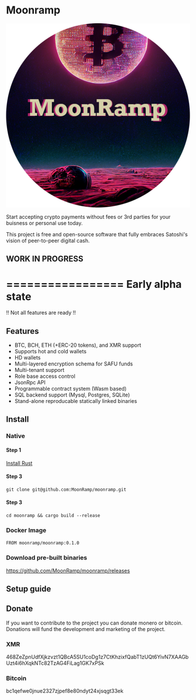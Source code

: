 # Moonramp

![moonramp icon](./moonramp_icon.png)

Start accepting crypto payments without fees or 3rd parties for your buisness or personal use today.

This project is free and open-source software that fully embraces Satoshi's vision of peer-to-peer digital cash.

## WORK IN PROGRESS

=================
Early alpha state
=================

!! Not all features are ready !!

## Features
* BTC, BCH, ETH (+ERC-20 tokens), and XMR support
* Supports hot and cold wallets
* HD wallets
* Multi-layered encryption schema for SAFU funds
* Multi-tenant support
* Role base access control
* JsonRpc API
* Programmable contract system (Wasm based)
* SQL backend support (Mysql, Postgres, SQLite)
* Stand-alone reproducable statically linked binaries

## Install

### Native

#### Step 1

[Install Rust](https://www.rust-lang.org/)

#### Step 3

```
git clone git@github.com:MoonRamp/moonramp.git
```

#### Step 3

```
cd moonramp && cargo build --release
```

### Docker Image

```
FROM moonramp/moonramp:0.1.0
```

### Download pre-built binaries

https://github.com/MoonRamp/moonramp/releases

## Setup guide

## Donate

If you want to contribute to the project you can donate monero or bitcoin.
Donations will fund the development and marketing of the project.

### XMR

468ZeZpnUdfXjkzvzt1QBcA5SU1coDg1z7CtKhzixfQabT1zUQt6YivN7XAAGbUzt4i6hXqkNTc82TzAG4FiLag1GK7xPSk

### Bitcoin

bc1qefwe0jnue2327zjpef8e80ndyt24xjsqgt33ek

